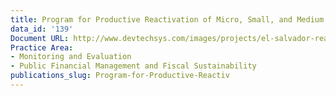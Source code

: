 ```yaml
---
title: Program for Productive Reactivation of Micro, Small, and Medium Businesses
data_id: '139'
Document URL: http://www.devtechsys.com/images/projects/el-salvador-reactivation-of-micro-small-and-medium-businesses.pdf
Practice Area:
- Monitoring and Evaluation
- Public Financial Management and Fiscal Sustainability
publications_slug: Program-for-Productive-Reactiv
---
```


